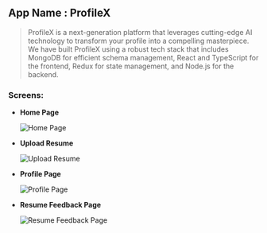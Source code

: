 ## **App Name : ProfileX**

> ProfileX is a next-generation platform that leverages cutting-edge AI technology to transform your profile into a compelling masterpiece. We have built ProfileX using a robust tech stack that includes MongoDB for efficient schema management, React and TypeScript for the frontend, Redux for state management, and Node.js for the backend.

### Screens:

-   **Home Page**

    ![Home Page](./img/profile.jpeg)

-   **Upload Resume**

    ![Upload Resume](./img/upload_resume.jpeg)

-   **Profile Page**

    ![Profile Page](./img/profile_page.png)

-   **Resume Feedback Page**

    ![Resume Feedback Page](./img/feedback.jpeg)
